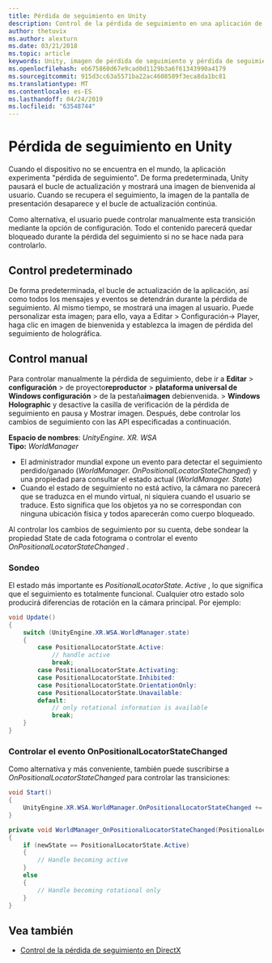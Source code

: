 ```yaml
---
title: Pérdida de seguimiento en Unity
description: Control de la pérdida de seguimiento en una aplicación de Unity.
author: thetuvix
ms.author: alexturn
ms.date: 03/21/2018
ms.topic: article
keywords: Unity, imagen de pérdida de seguimiento y pérdida de seguimiento
ms.openlocfilehash: eb675860d67e9cad0d1129b3a6f61343990a4179
ms.sourcegitcommit: 915d3cc63a5571ba22ac4608589f3eca8da1bc81
ms.translationtype: MT
ms.contentlocale: es-ES
ms.lasthandoff: 04/24/2019
ms.locfileid: "63548744"
---
```

# <a name="tracking-loss-in-unity"></a>Pérdida de seguimiento en Unity

Cuando el dispositivo no se encuentra en el mundo, la aplicación experimenta "pérdida de seguimiento". De forma predeterminada, Unity pausará el bucle de actualización y mostrará una imagen de bienvenida al usuario. Cuando se recupera el seguimiento, la imagen de la pantalla de presentación desaparece y el bucle de actualización continúa.

Como alternativa, el usuario puede controlar manualmente esta transición mediante la opción de configuración. Todo el contenido parecerá quedar bloqueado durante la pérdida del seguimiento si no se hace nada para controlarlo.

## <a name="default-handling"></a>Control predeterminado

De forma predeterminada, el bucle de actualización de la aplicación, así como todos los mensajes y eventos se detendrán durante la pérdida de seguimiento. Al mismo tiempo, se mostrará una imagen al usuario. Puede personalizar esta imagen; para ello, vaya a Editar > Configuración-> Player, haga clic en imagen de bienvenida y establezca la imagen de pérdida del seguimiento de holográfica.

## <a name="manual-handling"></a>Control manual

Para controlar manualmente la pérdida de seguimiento, debe ir a **Editar** > **configuración** > de proyecto**reproductor** > **plataforma universal de Windows configuración** > de la pestaña**imagen** debienvenida. >  **Windows Holographic** y desactive la casilla de verificación de la pérdida de seguimiento en pausa y Mostrar imagen. Después, debe controlar los cambios de seguimiento con las API especificadas a continuación.

**Espacio de nombres**: *UnityEngine. XR. WSA*<br>
**Tipo:** *WorldManager*

* El administrador mundial expone un evento para detectar el seguimiento perdido/ganado (*WorldManager. OnPositionalLocatorStateChanged*) y una propiedad para consultar el estado actual (*WorldManager. State*)
* Cuando el estado de seguimiento no está activo, la cámara no parecerá que se traduzca en el mundo virtual, ni siquiera cuando el usuario se traduce. Esto significa que los objetos ya no se correspondan con ninguna ubicación física y todos aparecerán como cuerpo bloqueado.

Al controlar los cambios de seguimiento por su cuenta, debe sondear la propiedad State de cada fotograma o controlar el evento *OnPositionalLocatorStateChanged* .

### <a name="polling"></a>Sondeo

El estado más importante es *PositionalLocatorState. Active* , lo que significa que el seguimiento es totalmente funcional. Cualquier otro estado solo producirá diferencias de rotación en la cámara principal. Por ejemplo:

```cs
void Update()
{
    switch (UnityEngine.XR.WSA.WorldManager.state)
    {
        case PositionalLocatorState.Active:
            // handle active
            break;
        case PositionalLocatorState.Activating:
        case PositionalLocatorState.Inhibited:
        case PositionalLocatorState.OrientationOnly:
        case PositionalLocatorState.Unavailable:
        default:
            // only rotational information is available
            break;
    }
}
```

### <a name="handling-the-onpositionallocatorstatechanged-event"></a>Controlar el evento OnPositionalLocatorStateChanged

Como alternativa y más conveniente, también puede suscribirse a *OnPositionalLocatorStateChanged* para controlar las transiciones:

```cs
void Start()
{
    UnityEngine.XR.WSA.WorldManager.OnPositionalLocatorStateChanged += WorldManager_OnPositionalLocatorStateChanged;
}

private void WorldManager_OnPositionalLocatorStateChanged(PositionalLocatorState oldState, PositionalLocatorState newState)
{
    if (newState == PositionalLocatorState.Active)
    {
        // Handle becoming active
    }
    else
    {
        // Handle becoming rotational only
    }
}
```

## <a name="see-also"></a>Vea también
* [Control de la pérdida de seguimiento en DirectX](coordinate-systems-in-directx.md#handling-tracking-loss)
